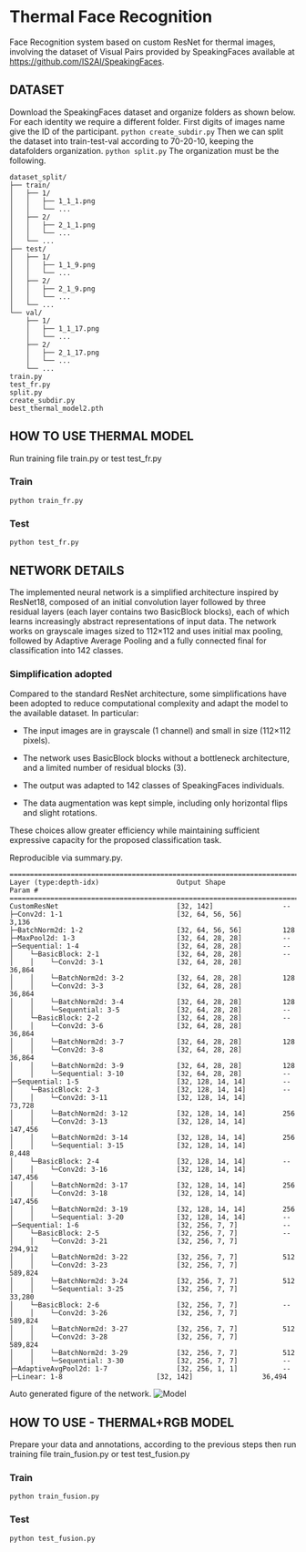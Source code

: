 # Thermal Face Recognition
Face Recognition system based on custom ResNet for thermal images, involving the dataset of Visual Pairs provided by SpeakingFaces available at https://github.com/IS2AI/SpeakingFaces.

## DATASET
Download the SpeakingFaces dataset and organize folders as shown below. For each identity we require a different folder. First digits of images name give the ID of the participant.
```python create_subdir.py```
Then we can split the dataset into train-test-val according to 70-20-10, keeping the datafolders organization.
```python split.py```
The organization must be the following.
```
dataset_split/
├── train/
│   ├── 1/
│   │   ├── 1_1_1.png
│   │   └── ...
│   ├── 2/
│   │   ├── 2_1_1.png
│   │   └── ...
│   └── ...
├── test/
│   ├── 1/
│   │   ├── 1_1_9.png
│   │   └── ...
│   ├── 2/
│   │   ├── 2_1_9.png
│   │   └── ...
│   └── ...
└── val/
    ├── 1/
    │   ├── 1_1_17.png
    │   └── ...
    ├── 2/
    │   ├── 2_1_17.png
    │   └── ...
    └── ...
train.py
test_fr.py
split.py
create_subdir.py
best_thermal_model2.pth
```
## HOW TO USE THERMAL MODEL
Run training file train.py or test test_fr.py
### Train
```
python train_fr.py
```
### Test
```
python test_fr.py
```

## NETWORK DETAILS
The implemented neural network is a simplified architecture inspired by ResNet18, composed of an initial convolution layer followed by three residual layers (each layer contains two BasicBlock blocks), each of which learns increasingly abstract representations of input data. The network works on grayscale images sized to 112×112 and uses initial max pooling, followed by Adaptive Average Pooling and a fully connected final for classification into 142 classes.

### Simplification adopted
Compared to the standard ResNet architecture, some simplifications have been adopted to reduce computational complexity and adapt the model to the available dataset. In particular:
- The input images are in grayscale (1 channel) and small in size (112×112 pixels).

- The network uses BasicBlock blocks without a bottleneck architecture, and a limited number of residual blocks (3).

- The output was adapted to 142 classes of SpeakingFaces individuals.

- The data augmentation was kept simple, including only horizontal flips and slight rotations.

These choices allow greater efficiency while maintaining sufficient expressive capacity for the proposed classification task.


Reproducible via summary.py.
```
==========================================================================================
Layer (type:depth-idx)                   Output Shape              Param #
==========================================================================================
CustomResNet                             [32, 142]                 --
├─Conv2d: 1-1                            [32, 64, 56, 56]          3,136
├─BatchNorm2d: 1-2                       [32, 64, 56, 56]          128
├─MaxPool2d: 1-3                         [32, 64, 28, 28]          --
├─Sequential: 1-4                        [32, 64, 28, 28]          --
│    └─BasicBlock: 2-1                   [32, 64, 28, 28]          --
│    │    └─Conv2d: 3-1                  [32, 64, 28, 28]          36,864
│    │    └─BatchNorm2d: 3-2             [32, 64, 28, 28]          128
│    │    └─Conv2d: 3-3                  [32, 64, 28, 28]          36,864
│    │    └─BatchNorm2d: 3-4             [32, 64, 28, 28]          128
│    │    └─Sequential: 3-5              [32, 64, 28, 28]          --
│    └─BasicBlock: 2-2                   [32, 64, 28, 28]          --
│    │    └─Conv2d: 3-6                  [32, 64, 28, 28]          36,864
│    │    └─BatchNorm2d: 3-7             [32, 64, 28, 28]          128
│    │    └─Conv2d: 3-8                  [32, 64, 28, 28]          36,864
│    │    └─BatchNorm2d: 3-9             [32, 64, 28, 28]          128
│    │    └─Sequential: 3-10             [32, 64, 28, 28]          --
├─Sequential: 1-5                        [32, 128, 14, 14]         --
│    └─BasicBlock: 2-3                   [32, 128, 14, 14]         --
│    │    └─Conv2d: 3-11                 [32, 128, 14, 14]         73,728
│    │    └─BatchNorm2d: 3-12            [32, 128, 14, 14]         256
│    │    └─Conv2d: 3-13                 [32, 128, 14, 14]         147,456
│    │    └─BatchNorm2d: 3-14            [32, 128, 14, 14]         256
│    │    └─Sequential: 3-15             [32, 128, 14, 14]         8,448
│    └─BasicBlock: 2-4                   [32, 128, 14, 14]         --
│    │    └─Conv2d: 3-16                 [32, 128, 14, 14]         147,456
│    │    └─BatchNorm2d: 3-17            [32, 128, 14, 14]         256
│    │    └─Conv2d: 3-18                 [32, 128, 14, 14]         147,456
│    │    └─BatchNorm2d: 3-19            [32, 128, 14, 14]         256
│    │    └─Sequential: 3-20             [32, 128, 14, 14]         --
├─Sequential: 1-6                        [32, 256, 7, 7]           --
│    └─BasicBlock: 2-5                   [32, 256, 7, 7]           --
│    │    └─Conv2d: 3-21                 [32, 256, 7, 7]           294,912
│    │    └─BatchNorm2d: 3-22            [32, 256, 7, 7]           512
│    │    └─Conv2d: 3-23                 [32, 256, 7, 7]           589,824
│    │    └─BatchNorm2d: 3-24            [32, 256, 7, 7]           512
│    │    └─Sequential: 3-25             [32, 256, 7, 7]           33,280
│    └─BasicBlock: 2-6                   [32, 256, 7, 7]           --
│    │    └─Conv2d: 3-26                 [32, 256, 7, 7]           589,824
│    │    └─BatchNorm2d: 3-27            [32, 256, 7, 7]           512
│    │    └─Conv2d: 3-28                 [32, 256, 7, 7]           589,824
│    │    └─BatchNorm2d: 3-29            [32, 256, 7, 7]           512
│    │    └─Sequential: 3-30             [32, 256, 7, 7]           --
├─AdaptiveAvgPool2d: 1-7                 [32, 256, 1, 1]           --
├─Linear: 1-8                       [32, 142]                 36,494

```
Auto generated figure of the network.
![Model](images/architecture.png)

## HOW TO USE - THERMAL+RGB MODEL 
Prepare your data and annotations, according to the previous steps then run training file train_fusion.py or test test_fusion.py
### Train
```
python train_fusion.py
```
### Test
```
python test_fusion.py
```


